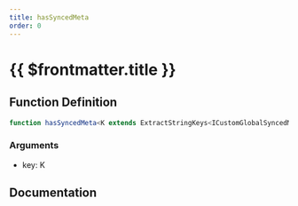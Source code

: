 ```yaml
---
title: hasSyncedMeta
order: 0
---
```


# {{ $frontmatter.title }}

## Function Definition

```ts
function hasSyncedMeta<K extends ExtractStringKeys<ICustomGlobalSyncedMeta>>(key: K): boolean;
```

### Arguments

* key: K

## Documentation

<!--@include: ./parts/hasSyncedMeta.md-->
